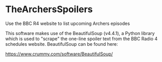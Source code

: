 # TheArchersSpoilers
Use the BBC R4 website to list upcoming Archers episodes 

This software makes use of the BeautifulSoup (v4.4.1), a Python library which is used to "scrape" the one-line spoiler text from the BBC Radio 4 schedules website.  BeautifulSoup can be found here: 

https://www.crummy.com/software/BeautifulSoup/

